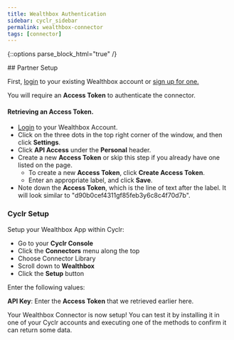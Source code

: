 ```yaml
---
title: Wealthbox Authentication
sidebar: cyclr_sidebar
permalink: wealthbox-connector
tags: [connector]
---
```

{::options parse_block_html="true" /}
<section class="card">
## Partner Setup

First, [login](https://app.crmworkspace.com/users/login) to your existing Wealthbox account or [sign up for one.](https://www.wealthbox.com/)

You will require an **Access Token** to authenticate the connector.

#### Retrieving an Access Token.

*   [Login](https://app.crmworkspace.com/users/login) to your Wealthbox Account.
*   Click on the three dots in the top right corner of the window, and then click **Settings**.
*   Click **API Access** under the **Personal** header.
*   Create a new **Access Token** or skip this step if you already have one listed on the page.
    *   To create a new **Access Token**, click **Create Access Token**.
    *   Enter an appropriate label, and click **Save**.
*   Note down the **Access Token**, which is the line of text after the label. It will look similar to "d90b0cef4311gf85feb3y6c8c4f70d7b".

### Cyclr Setup

Setup your Wealthbox App within Cyclr:

*   Go to your **Cyclr Console**
*   Click the **Connectors** menu along the top
*   Choose Connector Library
*   Scroll down to **Wealthbox**
*   Click the **Setup** button

Enter the following values:

**API Key**: Enter the **Access Token** that we retrieved earlier here.

Your Wealthbox Connector is now setup! You can test it by installing it in one of your Cyclr accounts and executing one of the methods to confirm it can return some data.

</section>
